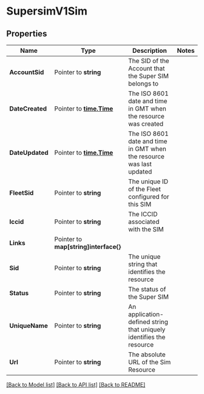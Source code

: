 # SupersimV1Sim

## Properties

Name | Type | Description | Notes
------------ | ------------- | ------------- | -------------
**AccountSid** | Pointer to **string** | The SID of the Account that the Super SIM belongs to |
**DateCreated** | Pointer to [**time.Time**](time.Time.md) | The ISO 8601 date and time in GMT when the resource was created |
**DateUpdated** | Pointer to [**time.Time**](time.Time.md) | The ISO 8601 date and time in GMT when the resource was last updated |
**FleetSid** | Pointer to **string** | The unique ID of the Fleet configured for this SIM |
**Iccid** | Pointer to **string** | The ICCID associated with the SIM |
**Links** | Pointer to **map[string]interface{}** |  |
**Sid** | Pointer to **string** | The unique string that identifies the resource |
**Status** | Pointer to **string** | The status of the Super SIM |
**UniqueName** | Pointer to **string** | An application-defined string that uniquely identifies the resource |
**Url** | Pointer to **string** | The absolute URL of the Sim Resource |

[[Back to Model list]](../README.md#documentation-for-models) [[Back to API list]](../README.md#documentation-for-api-endpoints) [[Back to README]](../README.md)


